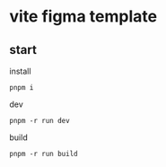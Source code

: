 # vite figma template

## start

install

```base
pnpm i
```

dev

```base
pnpm -r run dev
```

build

```base
pnpm -r run build
```
